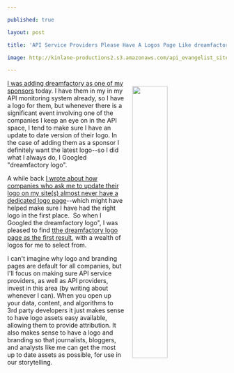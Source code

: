 ---
published: true
layout: post
title: 'API Service Providers Please Have A Logos Page Like dreamfactory'
image: http://kinlane-productions2.s3.amazonaws.com/api_evangelist_site/blog/dreamfactory_logo__google_search.png
---

<p><a href="https://www.google.com/webhp?sourceid=chrome-instant&amp;ion=1&amp;espv=2&amp;ie=UTF-8#q=dreamfactory%20logo"><img style="padding: 15px;" src="https://kinlane-productions2.s3.amazonaws.com/api_evangelist_site/blog/dreamfactory_logo__google_search.png" alt="" width="40%" align="right" /></a>
<p><a href="http://apievangelist.com">I was adding dreamfactory as one of my sponsors</a>&nbsp;today. I have them in my in my API monitoring system already, so I have a logo for them, but whenever there is a significant event involving one of the companies I keep an eye on in the API space, I tend to make sure I have an update to date version of their logo. In the case of adding them as a sponsor I definitely want the latest logo--so I did what I always do, I Googled "dreamfactory logo".
<p>A while back&nbsp;<a href="http://apievangelist.com/2016/09/01/why-do-companies-who-ask-me-to-update-their-logo-never-have-branding-page/">I wrote about how companies who ask me to update their logo on my site(s) almost never have a dedicated logo page</a>--which might have helped make sure I have had the right logo in the first place. &nbsp;So when I Googled the&nbsp;dreamfactory&nbsp;logo", I was pleased to find <a href="https://www.dreamfactory.com/logos">tthe dreamfactory logo page as the first result,</a> with a wealth of logos for me to select from.
<p>I can't imagine why logo and branding pages are default for all companies, but I'll focus on making sure API service providers, as well as API providers, invest in this area (by writing about whenever I can). When you open up your data, content, and algorithms to 3rd party developers it just makes sense to have logo assets easy available, allowing them to provide attribution. It also makes sense to have a logo and branding so that journalists, bloggers, and analysts like me can get the most up to date assets as possible, for&nbsp;use in our storytelling.

